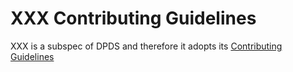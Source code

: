 # XXX Contributing Guidelines
XXX is a subspec of DPDS and therefore it adopts its [Contributing Guidelines]([https://github.com/opendatamesh-initiative/odm-specification-dpdescriptor/blob/main/CHARTER.md](https://github.com/opendatamesh-initiative/odm-specification-dpdescriptor/blob/main/CONTRIBUTING.md))
